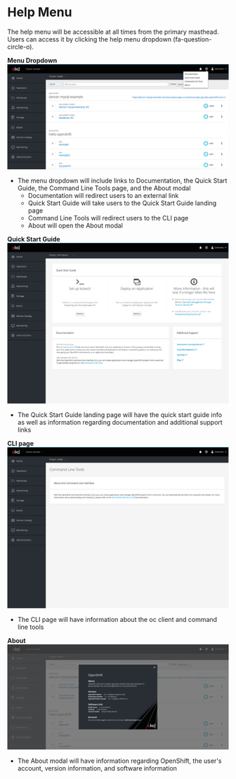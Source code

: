 # Help Menu

The help menu will be accessible at all times from the primary masthead. Users can access it by clicking the help menu dropdown (fa-question-circle-o).

**Menu Dropdown**
![menu](img/menu.png)

* The menu dropdown will include links to Documentation, the Quick Start Guide, the Command Line Tools page, and the About modal
  * Documentation will redirect users to an external link
  * Quick Start Guide will take users to the Quick Start Guide landing page
  * Command Line Tools will redirect users to the CLI page
  * About will open the About modal



**Quick Start Guide**
![Quick Start Guide](img/quick-start-guide.png)

* The Quick Start Guide landing page will have the quick start guide info as well as information regarding documentation and additional support links

**CLI page**
![CLI](img/CLI-page.png)

* The CLI page will have information about the oc client and command line tools

**About**
![About](img/about-modal.png)

* The About modal will have information regarding OpenShift, the user's account, version information, and software information
